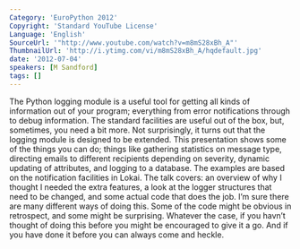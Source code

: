 ```yaml
---
Category: 'EuroPython 2012'
Copyright: 'Standard YouTube License'
Language: 'English'
SourceUrl: '"http://www.youtube.com/watch?v=m8mS28xBh_A"'
ThumbnailUrl: 'http://i.ytimg.com/vi/m8mS28xBh_A/hqdefault.jpg'
date: '2012-07-04'
speakers: [M Sandford]
tags: []
---
```

The Python logging module is a useful tool for getting all kinds of
information out of your program; everything from error notifications through
to debug information. The standard facilities are useful out of the box, but,
sometimes, you need a bit more. Not surprisingly, it turns out that the
logging module is designed to be extended. This presentation shows some of the
things you can do; things like gathering statistics on message type, directing
emails to different recipients depending on severity, dynamic updating of
attributes, and logging to a database. The examples are based on the
notification facilities in Lokai. The talk covers: an overview of why I
thought I needed the extra features, a look at the logger structures that need
to be changed, and some actual code that does the job. I’m sure there are many
different ways of doing this. Some of the code might be obvious in retrospect,
and some might be surprising. Whatever the case, if you havn’t thought of
doing this before you might be encouraged to give it a go. And if you have
done it before you can always come and heckle.

